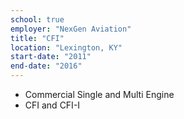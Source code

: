 ```yaml
---
school: true
employer: "NexGen Aviation"
title: "CFI"
location: "Lexington, KY"
start-date: "2011"
end-date: "2016"
---
```


- Commercial Single and Multi Engine
- CFI and CFI-I
